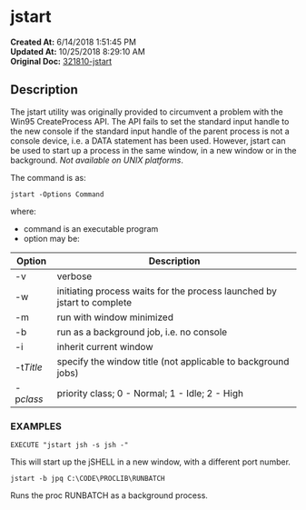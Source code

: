 # jstart

**Created At:** 6/14/2018 1:51:45 PM  
**Updated At:** 10/25/2018 8:29:10 AM  
**Original Doc:** [321810-jstart](https://docs.jbase.com/46465-background-processing/321810-jstart)  


## Description 

The jstart utility was originally provided to circumvent a problem with the Win95 CreateProcess API. The API fails to set the standard input handle to the new console if the standard input handle of the parent process is not a console device, i.e. a DATA statement has been used. However, jstart can be used to start up a process in the same window, in a new window or in the background. *Not available on UNIX platforms*.

The command is as:

```
jstart -Options Command
```

where:

- command is an executable program
- option may be:



| Option<br> | Description<br> |
| --- | --- |
| -v<br> | verbose<br> |
| -w<br> | initiating process waits for the process launched by jstart to complete<br> |
| -m<br> | run with window minimized<br> |
| -b<br> | run as a background job, i.e. no console<br> |
| -i<br> | inherit current window<br> |
| -t*Title*<br> | specify the window title (not applicable to background jobs)<br> |
| -p*class*<br> | priority class; 0 - Normal; 1 - Idle; 2 - High<br> |




### EXAMPLES

```
EXECUTE "jstart jsh -s jsh -"
```

This will start up the jSHELL in a new window, with a different port number.

```
jstart -b jpq C:\CODE\PROCLIB\RUNBATCH
```

Runs the proc RUNBATCH as a background process.



